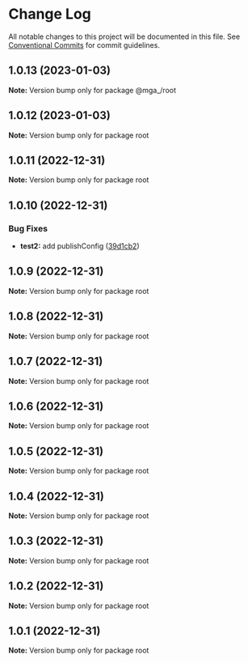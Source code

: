 # Change Log

All notable changes to this project will be documented in this file.
See [Conventional Commits](https://conventionalcommits.org) for commit guidelines.

## 1.0.13 (2023-01-03)

**Note:** Version bump only for package @mga_/root





## 1.0.12 (2023-01-03)

**Note:** Version bump only for package root





## 1.0.11 (2022-12-31)

**Note:** Version bump only for package root





## 1.0.10 (2022-12-31)


### Bug Fixes

* **test2:** add publishConfig ([39d1cb2](https://github.com/mathiasgheno/srtest/commit/39d1cb28505c8c4b7ed0afcf7302ec5b662ea88c))





## 1.0.9 (2022-12-31)

**Note:** Version bump only for package root





## 1.0.8 (2022-12-31)

**Note:** Version bump only for package root





## 1.0.7 (2022-12-31)

**Note:** Version bump only for package root





## 1.0.6 (2022-12-31)

**Note:** Version bump only for package root





## 1.0.5 (2022-12-31)

**Note:** Version bump only for package root





## 1.0.4 (2022-12-31)

**Note:** Version bump only for package root





## 1.0.3 (2022-12-31)

**Note:** Version bump only for package root





## 1.0.2 (2022-12-31)

**Note:** Version bump only for package root





## 1.0.1 (2022-12-31)

**Note:** Version bump only for package root

